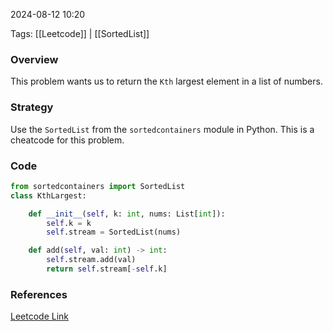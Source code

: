 
2024-08-12 10:20

Tags: [[Leetcode]] | [[SortedList]]


### Overview
This problem wants us to return the `Kth` largest element in a list of numbers.

### Strategy
Use the `SortedList` from the `sortedcontainers` module in Python. This is a cheatcode for this problem.


### Code
```python
from sortedcontainers import SortedList
class KthLargest:

    def __init__(self, k: int, nums: List[int]):
        self.k = k
        self.stream = SortedList(nums)

    def add(self, val: int) -> int:
        self.stream.add(val)
        return self.stream[-self.k]
```

### References
[Leetcode Link]()

